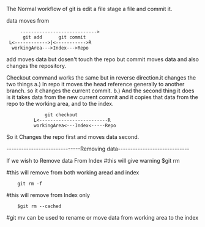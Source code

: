 The Normal workflow of git is edit a file stage a file and commit it.

data moves from 

         ---------------------------->
	      git add      git commit
	 L<------------>|<----------->R
	  workingArea--->Index--->Repo

add moves data but dosen't touch the repo
but commit moves data and also changes the repository.

Checkout command works the same but in reverse direction.it changes the two things
	a.) In repo it moves the head reference generally to another branch. so it changes the current commit.
	b.) And the second thing it does is it takes data from the new current commit and it copies that data from the repo to the working area, and to the index.

		          git checkout
	          L<-------------------------R
        	  workingArea<---Index<-----Repo


So it Changes the repo first and moves data second.

------------------------------Removing data-----------------------------

If we wish to Remove data From Index
#this will give warning
		$git rm 

#this will remove from both working aread and index

		git rm -f  

#this will remove from Index only

		$git rm --cached

#git mv can be used to rename or move data from working area to the index
